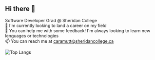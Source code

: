 ## Hi there 👋

<!--
**PieroCaramutt/PieroCaramutt** is a ✨ _special_ ✨ repository because its `README.md` (this file) appears on your GitHub profile.

Here are some ideas to get you started:

- 🔭 I’m currently working on ...
- 🌱 I’m currently learning ...
- 👯 I’m looking to collaborate on ...
- 🤔 I’m looking for help with ...
- 💬 Ask me about ...
- 📫 How to reach me: ...
- 😄 Pronouns: ...
- ⚡ Fun fact: ...
-->
Software Developer Grad @ Sheridan College <br>
🔭 I'm currently looking to land a career on my field <br>
🤔 You can help me with some feedback! I'm always looking to learn new lenguages or technologies <br>
📫 You can reach me at caramutt@sheridancollege.ca  <br>

![Top Langs](https://github-readme-stats.vercel.app/api/top-langs/?username=PieroCaramutt&layout=compact&langs_count=8)
